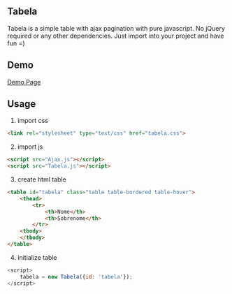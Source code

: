 ## Tabela
Tabela is a simple table with ajax pagination with pure javascript. No jQuery required or any other dependencies. Just import into your project and have fun =)

## Demo
[Demo Page](https://philipebarra.github.io/tabela/)

## Usage

1. import css
```html
<link rel="stylesheet" type="text/css" href="tabela.css">
```
2. import js
```html
<script src="Ajax.js"></script>
<script src="Tabela.js"></script>
```

3. create html table
```html
<table id="tabela" class="table table-bordered table-hover">
    <thead>
        <tr>
            <th>Nome</th>
            <th>Sobrenome</th>
        </tr>
    <tbody>
    </tbody>
</table>
```
4. initialize table
```javascript
<script>
    tabela = new Tabela({id: 'tabela'});
</script>
```